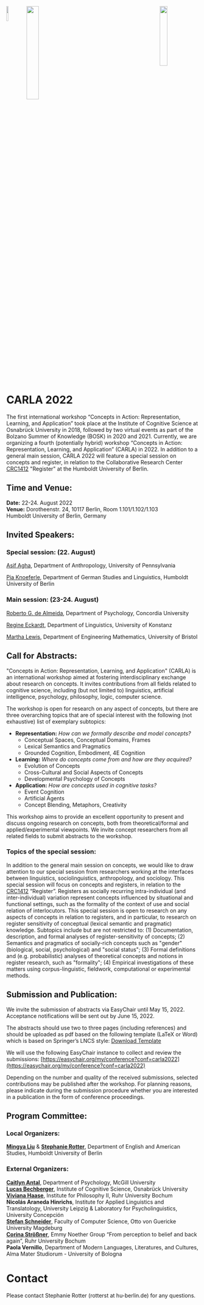 <p float="right">
  <img align="right" src="/CARLA/carla_workshop/dfg.jpg" width="20%" />
  <img align="center" src="/CARLA/carla_workshop/Logo_SFB1412_Register_en.jpg" width="25%" />
  <img align="left" src="/CARLA/carla_workshop/HU_logo.jpg" width="10%" /> 
</p>


# CARLA 2022

[comment]: <> ( ### CARLA 2022 goes fully virtual: The workshop will be conducted in a fully virtual way without any attendance fees. )

The first international workshop “Concepts in Action: Representation, Learning, and Application” took place at the Institute of Cognitive Science at Osnabrück University in 2018, followed by two virtual events as part of the Bolzano Summer of Knowledge (BOSK) in 2020 and 2021. Currently, we are organizing a fourth (potentially hybrid) workshop “Concepts in Action: Representation, Learning, and Application” (CARLA) in 2022. In addition to a general main session, CARLA 2022 will feature a special session on concepts and register, in relation to the Collaborative Research Center [CRC1412](https://sfb1412.hu-berlin.de/) "Register" at the Humboldt University of Berlin.

## Time and Venue:

**Date:** 22-24. August 2022  
**Venue:** Dorotheenstr. 24, 10117 Berlin, Room 1.101/1.102/1.103<br/>
Humboldt University of Berlin, Germany

[comment]: <> (**IMPORTANT:** CARLA 2021 will be conducted as a **fully virtual** event without any attendance fees. More information about how to attend can be found below.)

## Invited Speakers: 


### Special session: (22. August)

[Asif Agha](https://anthropology.sas.upenn.edu/people/asif-agha), Department of Anthropology, University of Pennsylvania

[Pia Knoeferle](http://amor.cms.hu-berlin.de/~knoeferp/index.html), Department of German Studies and Linguistics, Humboldt University of Berlin


### Main session: (23-24. August)

[Roberto G. de Almeida](https://psycholinguistics.weebly.com/roberto-g-de-almeida.html), Department of Psychology, Concordia University

[Regine Eckardt](https://www.ling.uni-konstanz.de/en/eckardt/professors/firstname-surname/ueber-mich/), Department of Linguistics, University of Konstanz

[Martha Lewis](https://marthaflinderslewis.wordpress.com/), Department of Engineering Mathematics, University of Bristol







## Call for Abstracts:

"Concepts in Action: Representation, Learning, and Application" (CARLA) is an international workshop aimed at fostering interdisciplinary exchange about research on concepts. It invites contributions from all fields related to cognitive science, including (but not limited to) linguistics, artificial intelligence, psychology, philosophy, logic, computer science.

The workshop is open for research on any aspect of concepts, but there are three overarching topics that are of special interest with the following (not exhaustive) list of exemplary subtopics:

- **Representation:** _How can we formally describe and model concepts?_
    - Conceptual Spaces, Conceptual Domains, Frames
    - Lexical Semantics and Pragmatics
    - Grounded Cognition, Embodiment, 4E Cognition
- **Learning:** _Where do concepts come from and how are they acquired?_
    - Evolution of Concepts
    - Cross-Cultural and Social Aspects of Concepts
    - Developmental Psychology of Concepts
- **Application:** _How are concepts used in cognitive tasks?_
    - Event Cognition
    - Artificial Agents
    - Concept Blending, Metaphors, Creativity
    
This workshop aims to provide an excellent opportunity to present and discuss ongoing research on concepts, both from theoretical/formal and applied/experimental viewpoints. We invite concept researchers from all related fields to submit abstracts to the workshop.

### Topics of the special session:

In addition to the general main session on concepts, we would like to draw attention to our special session from researchers working at the interfaces between linguistics, sociolinguistics, anthropology, and sociology. This special session will focus on concepts and registers, in relation to the [CRC1412](https://sfb1412.hu-berlin.de/) “Register”. Registers as socially recurring intra-individual (and inter-individual) variation represent concepts influenced by situational and functional settings, such as the formality of the context of use and social relation of interlocutors. This special session is open to research on any aspects of concepts in relation to registers, and in particular, to research on register sensitivity of conceptual (lexical semantic and pragmatic) knowledge. Subtopics include but are not restricted to: (1) Documentation, description, and formal analyses of register-sensitivity of concepts; (2) Semantics and pragmatics of socially-rich concepts such as "gender" (biological, social, psychological) and "social status"; (3) Formal definitions and (e.g. probabilistic) analyses of theoretical concepts and notions in register research, such as "formality"; (4) Empirical investigations of these matters using corpus-linguistic, fieldwork, computational or experimental methods.




## Submission and Publication:

We invite the submission of abstracts via EasyChair until May 15, 2022. Acceptance notifications will be sent out by June 15, 2022.

[comment]: <> (We invite the submission of abstracts via EasyChair until May 15, 2022. Acceptance notifications will be sent out by June 15, 2022.)

The abstracts should use two to three pages (including references) and should be uploaded as pdf based on the following template (LaTeX or Word) which is based on Springer’s LNCS style: [Download Template](../files/CARLA_2022-Templates.zip)

We will use the following EasyChair instance to collect and review the submissions: [https://easychair.org/my/conference?conf=carla2022](https://easychair.org/my/conference?conf=carla2022)

Depending on the number and quality of the received submissions, selected contributions may be published after the workshop. For planning reasons, please indicate during the submission procedure whether you are interested in a publication in the form of conference proceedings.

## Program Committee: 

### Local Organizers:
[**Mingya Liu**](https://www.angl.hu-berlin.de/department/staff-faculty/professors/liu) & [**Stephanie Rotter**](https://stephanierotter.github.io/), Department of English and American Studies, Humboldt University of Berlin  

### External Organizers:
[**Caitlyn Antal**](https://psycholinguistics.weebly.com/caitlyn-antal.html), Department of Psychology, McGill University  
[**Lucas Bechberger**](https://lucas-bechberger.de/), Institute of Cognitive Science, Osnabrück University  
[**Viviana Haase**](https://www.ini.rub.de/the_institute/people/viviana-haase/), Institute for Philosophy II, Ruhr University Bochum  
**Nicolás Araneda Hinrichs**, Institute for Applied Linguistics and Translatology, University Leipzig & Laboratory for Psycholinguistics, University Concepción  
[**Stefan Schneider**](http://www.sschneider.de/), Faculty of Computer Science, Otto von Guericke University Magdeburg  
[**Corina Strößner**](https://www.corinastroessner.com/), Emmy Noether Group “From perception to belief and back again”, Ruhr University Bochum  
**Paola Vernillo**, Department of Modern Languages, Literatures, and Cultures, Alma Mater Studiorum - University of Bologna

# Contact
Please contact Stephanie Rotter (rotterst at hu-berlin.de) for any questions.
